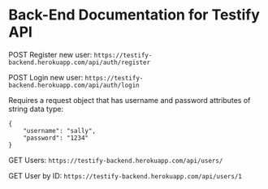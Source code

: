 # Back-End Documentation for Testify API

POST Register new user: `https://testify-backend.herokuapp.com/api/auth/register`

POST Login new user: `https://testify-backend.herokuapp.com/api/auth/login`


Requires a request object that has username and password attributes of string data type:
```
{
	"username": "sally",
	"password": "1234"
}
```

GET Users: `https://testify-backend.herokuapp.com/api/users/`

GET User by ID: `https://testify-backend.herokuapp.com/api/users/1`

